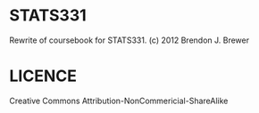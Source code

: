 STATS331
========

Rewrite of coursebook for STATS331.
(c) 2012 Brendon J. Brewer

LICENCE
=======
Creative Commons Attribution-NonCommericial-ShareAlike
